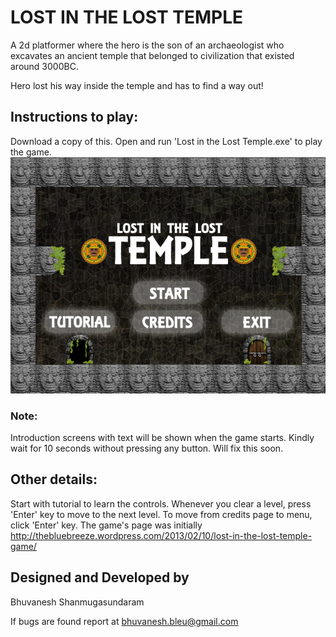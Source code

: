# LOST IN THE LOST TEMPLE

A 2d platformer where the hero is the son of an archaeologist who 
excavates an ancient temple that belonged to civilization that existed
around 3000BC. 

Hero lost his way inside the temple and has to find a way out!

## Instructions to play:

Download a copy of this.
Open and run 'Lost in the Lost Temple.exe' to play the game.
![My image](https://github.com/BhuvaneshShan/LostInTheLostTemple/blob/master/welcomepage.png)
### Note: 
Introduction screens with text will be shown when the game starts. Kindly wait for 10 seconds without pressing any button. Will fix this soon.

## Other details:
Start with tutorial to learn the controls.
Whenever you clear a level, press 'Enter' key to move to the next level.
To move from credits page to menu, click 'Enter' key.
The game's page was initially http://thebluebreeze.wordpress.com/2013/02/10/lost-in-the-lost-temple-game/

## Designed and Developed by
Bhuvanesh Shanmugasundaram

If bugs are found report at bhuvanesh.bleu@gmail.com
